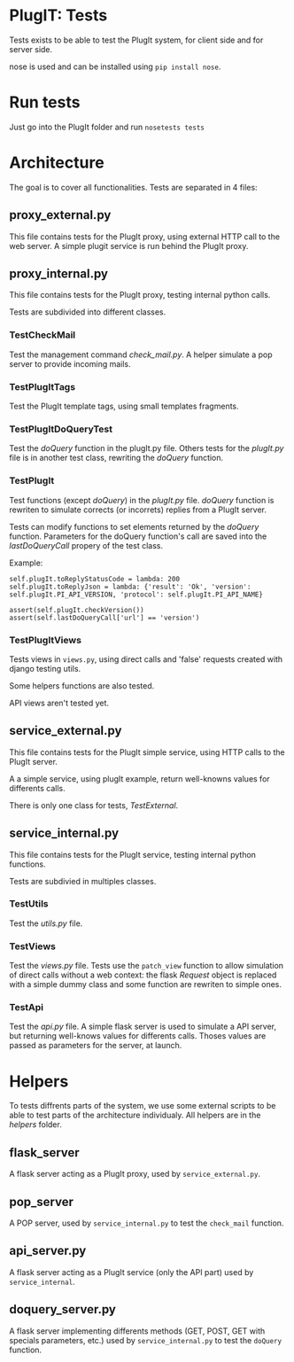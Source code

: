 PlugIT: Tests
=============

Tests exists to be able to test the PlugIt system, for client side and for server side.

nose is used and can be installed using `pip install nose`.

# Run tests

Just go into the PlugIt folder and run `nosetests tests`

# Architecture

The goal is to cover all functionalities. Tests are separated in 4 files:

## proxy_external.py

This file contains tests for the PlugIt proxy, using external HTTP call to the web server. A simple plugit service is run behind the PlugIt proxy.

## proxy_internal.py

This file contains tests for the PlugIt proxy, testing internal python calls.

Tests are subdivided into different classes.

### TestCheckMail

Test the management command _check_mail.py_. A helper simulate a pop server to provide incoming mails.

### TestPlugItTags

Test the PlugIt template tags, using small templates fragments.

### TestPlugItDoQueryTest

Test the _doQuery_ function in the plugIt.py file. Others tests for the _plugIt.py_ file is in another test class, rewriting the _doQuery_ function.

### TestPlugIt

Test functions (except _doQuery_) in the _plugIt.py_ file. _doQuery_ function is rewriten to simulate corrects (or incorrets) replies from a PlugIt server.

Tests can modify functions to set elements returned by the _doQuery_ function. Parameters for the doQuery function's call are saved into the _lastDoQueryCall_ propery of the test class.

Example:

```
self.plugIt.toReplyStatusCode = lambda: 200
self.plugIt.toReplyJson = lambda: {'result': 'Ok', 'version': self.plugIt.PI_API_VERSION, 'protocol': self.plugIt.PI_API_NAME}

assert(self.plugIt.checkVersion())
assert(self.lastDoQueryCall['url'] == 'version')
```

### TestPlugItViews

Tests views in `views.py`, using direct calls and 'false' requests created with django testing utils.

Some helpers functions are also tested.

API views aren't tested yet.

## service_external.py

This file contains tests for the PlugIt simple service, using HTTP calls to the PlugIt server.

A a simple service, using plugIt example, return well-knowns values for differents calls.

There is only one class for tests, _TestExternal_.

## service_internal.py

This file contains tests for the PlugIt service, testing internal python functions.

Tests are subdivied in multiples classes.

### TestUtils

Test the _utils.py_ file.

### TestViews

Test the _views.py_ file. Tests use the `patch_view` function to allow simulation of direct calls without a web context: the flask _Request_ object is replaced with a simple dummy class and some function are rewriten to simple ones.

### TestApi

Test the _api.py_ file. A simple flask server is used to simulate a API server, but returning well-knows values for differents calls. Thoses values are passed as parameters for the server, at launch.
# Helpers

To tests diffrents parts of the system, we use some external scripts to be able to test parts of the architecture individualy. All helpers are in the _helpers_ folder.

## flask_server

A flask server acting as a PlugIt proxy, used by `service_external.py`.

## pop_server

A POP server, used by `service_internal.py` to test the `check_mail` function.

## api_server.py

A flask server acting as a PlugIt service (only the API part) used by `service_internal`.

## doquery_server.py

A flask server implementing differents methods (GET, POST, GET with specials parameters, etc.) used by `service_internal.py` to test the `doQuery` function.
